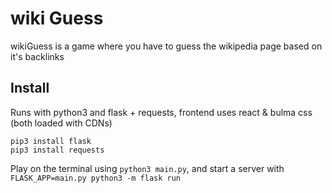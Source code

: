 # wiki Guess

wikiGuess is a game where you have to guess the wikipedia page based on it's backlinks

## Install

Runs with python3 and flask + requests, frontend uses react & bulma css (both loaded with CDNs)

```
pip3 install flask
pip3 install requests
```

Play on the terminal using `python3 main.py`, and start a server with `FLASK_APP=main.py python3 -m flask run`
